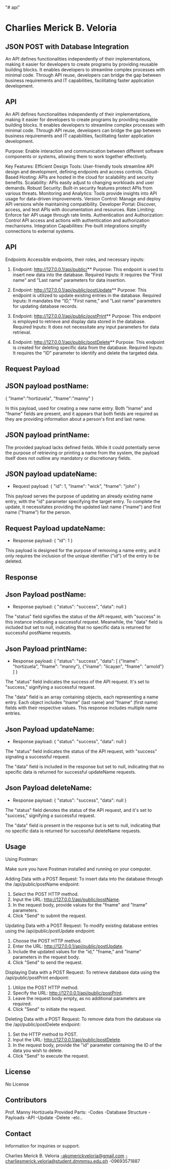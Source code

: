 "# api" 

# Charlies Merick B. Veloria

## JSON POST with Database Integration


An API defines functionalities independently of their implementations, making it easier for developers to create programs by providing reusable building blocks. It enables developers to streamline complex processes with minimal code. Through API reuse, developers can bridge the gap between business requirements and IT capabilities, facilitating faster application development.


 


## API
An API defines functionalities independently of their implementations, making it easier for developers to create programs by providing reusable building blocks. It enables developers to streamline complex processes with minimal code. Through API reuse, developers can bridge the gap between business requirements and IT capabilities, facilitating faster application development.

Purpose: Enable interaction and communication between different software components or systems, allowing them to work together effectively.

Key Features:
Efficient Design Tools: User-friendly tools streamline API design and development, defining endpoints and access controls.
Cloud-Based Hosting: APIs are hosted in the cloud for scalability and security benefits.
Scalability: APIs easily adjust to changing workloads and user demands.
Robust Security: Built-in security features protect APIs from various threats.
Monitoring and Analytics: Tools provide insights into API usage for data-driven improvements.
Version Control: Manage and deploy API versions while maintaining compatibility.
Developer Portal: Discover, access, and test APIs with documentation and resources.
Rate Limiting: Enforce fair API usage through rate limits.
Authentication and Authorization: Control API access and actions with authentication and authorization mechanisms.
Integration Capabilities: Pre-built integrations simplify connections to external systems.

 


## API
Endpoints
 Accessible endpoints, their roles, and necessary inputs:

1. Endpoint: http://127.0.0.1/api/public/**
   Purpose: This endpoint is used to insert new data into the database.
   Required Inputs: It requires the "First name" and "Last name" parameters for data insertion.

2. Endpoint: http://127.0.0.1/api/public/postUpdate**
   Purpose: This endpoint is utilized to update existing entries in the database.
   Required Inputs: It mandates the "ID," "First name," and "Last name" parameters for updating database records.

3. Endpoint: http://127.0.0.1/api/public/postPrint**
   Purpose: This endpoint is employed to retrieve and display data stored in the database.
   Required Inputs: It does not necessitate any input parameters for data retrieval.

4. Endpoint: http://127.0.0.1/api/public/postDelete**
   Purpose: This endpoint is created for deleting specific data from the database.
   Required Inputs: It requires the "ID" parameter to identify and delete the targeted data.


 


## Request Payload

## JSON payload postName:
{
  "lname":"hortizuela",
   "fname":"manny"
}


In this payload, used for creating a new name entry. Both "lname" and "fname" fields are present, and it appears that both fields are required as they are providing information about a person's first and last name.


## JSON payload printName:

The provided payload lacks defined fields. While it could potentially serve the purpose of retrieving or printing a name from the system, the payload itself does not outline any mandatory or discretionary fields.

## JSON payload updateName:
- Request payload:
{
  "id": 1,
  "lname": "wick",
  "fname": "john"
}

This payload serves the purpose of updating an already existing name entry, with the "id" parameter specifying the target entry. To complete the update, it necessitates providing the updated last name ("lname") and first name ("fname") for the person.

## Request Payload updateName:

- Response payload:
{
  "id": 1
}

This payload is designed for the purpose of removing a name entry, and it only requires the inclusion of the unique identifier ("id") of the entry to be deleted.



## Response

## Json Payload postName:
- Response payload:
{
  "status": "success",
  "data": null
}

The "status" field signifies the status of the API request, with "success" in this instance indicating a successful request. Meanwhile, the "data" field is included but set to null, indicating that no specific data is returned for successful postName requests.

## Json Payload printName:
- Response payload:
{
  "status": "success",
  "data": [
    {"lname": "hortizuela", "fname": "manny"},
    {"lname": "licayan", "fname": "arnold"}
  ]
}

The "status" field indicates the success of the API request. It's set to "success," signifying a successful request. 

The "data" field is an array containing objects, each representing a name entry. Each object includes "lname" (last name) and "fname" (first name) fields with their respective values. This response includes multiple name entries.
 
## Json Payload updateName:
- Response payload:
{
  "status": "success",
  "data": null
}

The "status" field indicates the status of the API request, with "success" signaling a successful request.

The "data" field is included in the response but set to null, indicating that no specific data is returned for successful updateName requests.

## Json Payload deleteName:
- Response payload:
{
  "status": "success",
  "data": null
}

The "status" field denotes the status of the API request, and it's set to "success," signifying a successful request.

The "data" field is present in the response but is set to null, indicating that no specific data is returned for successful deleteName requests.


## Usage

Using Postman:

Make sure you have Postman installed and running on your computer.

Adding Data with a POST Request:
To insert data into the database through the /api/public/postName endpoint:

1. Select the POST HTTP method.
2. Input the URL: http://127.0.0.1/api/public/postName.
3. In the request body, provide values for the "fname" and "lname" parameters.
4. Click "Send" to submit the request.

Updating Data with a POST Request:
To modify existing database entries using the /api/public/postUpdate endpoint:

1. Choose the POST HTTP method.
2. Enter the URL: http://127.0.0.1/api/public/postUpdate.
3. Include the updated values for the "id," "fname," and "lname" parameters in the request body.
4. Click "Send" to send the request.

Displaying Data with a POST Request:
To retrieve database data using the /api/public/postPrint endpoint:

1. Utilize the POST HTTP method.
2. Specify the URL: http://127.0.0.1/api/public/postPrint.
3. Leave the request body empty, as no additional parameters are required.
4. Click "Send" to initiate the request.

Deleting Data with a POST Request:
To remove data from the database via the /api/public/postDelete endpoint:

1. Set the HTTP method to POST.
2. Input the URL: http://127.0.0.1/api/public/postDelete.
3. In the request body, provide the "id" parameter containing the ID of the data you wish to delete.
4. Click "Send" to execute the request.
 

## License

No License
 

## Contributors

Prof. Manny Hortizuela
Provided Parts:
-Codes
-Database Structure
-Payloads
-API
-Update
-Delete
-etc..



## Contact
Information for inquiries or support.

Charlies Merick B. Veloria
-akomerickveloria@gmail.com
-charliesmerick.veloria@student.dmmmsu.edu.ph
-09693571887
